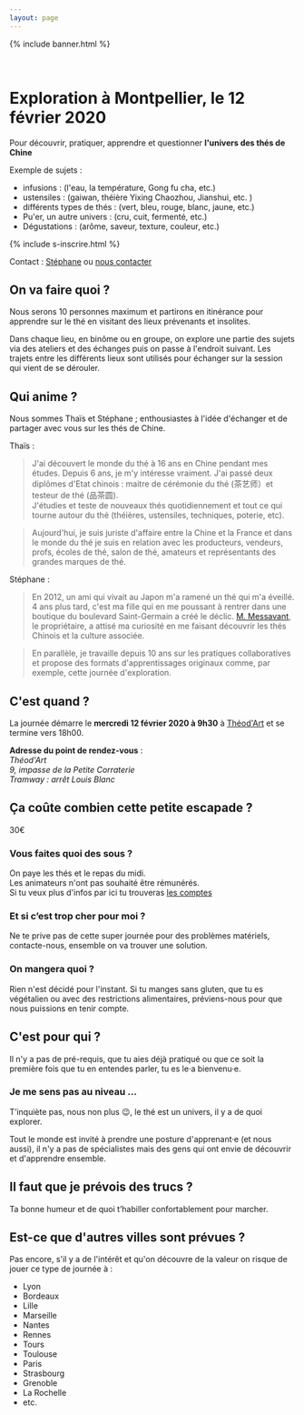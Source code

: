 ```yaml
---
layout: page
---
```

{% include banner.html %}

<br>

# Exploration à Montpellier, le 12 février 2020

Pour découvrir, pratiquer, apprendre et questionner **l'univers des thés de Chine**

Exemple de sujets :

- infusions : (l'eau, la température, Gong fu cha, etc.)
- ustensiles : (gaiwan, théière Yixing Chaozhou, Jianshui, etc. )
- différents types de thés : (vert, bleu, rouge, blanc, jaune, etc.)
- Pu'er, un autre univers : (cru, cuit, fermenté, etc.)
- Dégustations : (arôme, saveur, texture, couleur, etc.)

{% include s-inscrire.html %}

Contact : [Stéphane](mail:stephane.langois@scopyleft.fr) ou [nous contacter](/nous-contacter)


## On va faire quoi ?

Nous serons 10 personnes maximum et partirons en itinérance pour apprendre sur le thé en visitant des lieux prévenants et insolites.  

Dans chaque lieu, en binôme ou en groupe, on explore une partie des sujets via des ateliers et des échanges puis on passe à l'endroit suivant. Les trajets entre les différents lieux sont utilisés pour échanger sur la session qui vient de se dérouler.

## Qui anime ?

Nous sommes Thaïs et Stéphane ; enthousiastes à l'idée d'échanger et de partager avec vous sur les thés de Chine.

Thaïs :
> J'ai découvert le monde du thé à 16 ans en Chine pendant mes études. 
> Depuis 6 ans, je m'y intéresse vraiment. J'ai passé deux diplômes d'Etat chinois : maitre de cérémonie du thé (茶艺师）et testeur de thé (品茶圆).  
> J'étudies et teste de nouveaux thés quotidiennement et tout ce qui tourne autour du thé (théières, ustensiles, techniques, poterie, etc).  

> Aujourd'hui, je suis juriste d'affaire entre la Chine et la France et dans le monde du thé je suis en relation avec les producteurs, vendeurs, profs, écoles de thé, salon de thé, amateurs et représentants des grandes marques de thé.

Stéphane :
> En 2012, un ami qui vivait au Japon m'a ramené un thé qui m'a éveillé. 4 ans plus tard, c'est ma fille qui en me poussant à rentrer dans une boutique du boulevard Saint-Germain a créé le déclic. [M. Messavant](https://lelephant-larevue.fr/thematiques/chine-produit-6-grandes-familles-de-the/), le propriétaire, a attisé ma curiosité en me faisant découvrir les thés Chinois et la culture associée.  

> En parallèle, je travaille depuis 10 ans sur les pratiques collaboratives et propose des formats d'apprentissages originaux comme, par exemple, cette journée d'exploration.

## C'est quand ?

La journée démarre le **mercredi 12 février 2020 à 9h30** à [Théod'Art](https://danslajungle.oisiflorus.com/montpellier/theod-art.html) et se termine vers 18h00.  

**Adresse du point de rendez-vous** :  
_Théod'Art_  
_9, impasse de la Petite Corraterie_  
_Tramway : arrêt Louis Blanc_  

## Ça coûte combien cette petite escapade ?

30€  

### Vous faites quoi des sous ?

On paye les thés et le repas du midi.  
Les animateurs n'ont pas souhaité être rémunérés.  
Si tu veux plus d'infos par ici tu trouveras [les comptes](/budget-montpellier)

### Et si c’est trop cher pour moi ?

Ne te prive pas de cette super journée pour des problèmes matériels, contacte-nous, ensemble on va trouver une solution.

### On mangera quoi ?

Rien n'est décidé pour l'instant. Si tu manges sans gluten, que tu es végétalien ou avec des restrictions alimentaires, préviens-nous pour que nous puissions en tenir compte.

## C'est pour qui ?

Il n'y a pas de pré-requis, que tu aies déjà pratiqué ou que ce soit la première fois que tu en entendes parler, tu es le·a bienvenu·e.

### Je me sens pas au niveau …

T’inquiète pas, nous non plus 😉, le thé est un univers, il y a de quoi explorer.  

Tout le monde est invité à prendre une posture d'apprenant·e (et nous aussi), il n'y a pas de spécialistes mais des gens qui ont envie de découvrir et d'apprendre ensemble.

## Il faut que je prévois des trucs ?

Ta bonne humeur et de quoi t’habiller confortablement pour marcher.

## Est-ce que d'autres villes sont prévues ?

Pas encore, s'il y a de l'intérêt et qu'on découvre de la valeur on risque de jouer ce type de journée à :

- Lyon
- Bordeaux
- Lille
- Marseille
- Nantes
- Rennes
- Tours
- Toulouse
- Paris
- Strasbourg
- Grenoble
- La Rochelle
- etc.
